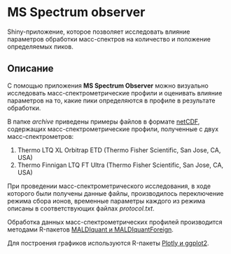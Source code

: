 # MS Spectrum observer

Shiny-приложение, которое позволяет исследовать влияние параметров обработки масс-спектров на количество и положение определяемых пиков.

## Описание

С помощью приложения **MS Spectrum Observer** можно визуально исследовать масс-спектрометрические профили и оценивать влияние параметров на то, какие пики определяются в профиле в результате обработки.

В папке *archive* приведены примеры файлов в формате [netCDF](https://www.unidata.ucar.edu/software/netcdf/), содержащих масс-спектрометрические профили, полученные с двух масс-спектрометров:

1. Thermo LTQ XL Orbitrap ETD (Thermo Fisher Scientific, San Jose, CA, USA)
2. Thermo Finnigan LTQ FT Ultra (Thermo Fisher Scientific, San Jose, CA, USA)

При проведении масс-спектрометрического исследования, в ходе которого были получены данные файлы, производилось переключение режима сбора ионов, временные параметры каждого из режима описаны в соответствующих файлах *protocol.txt*.

Обработка данных масс-спектрометрических профилей производится методами R-пакетов [MALDIquant и MALDIquantForeign](https://strimmerlab.github.io/software/maldiquant/).

Для построения графиков используются R-пакеты [Plotly и ggplot2](https://plotly.com/ggplot2/).
